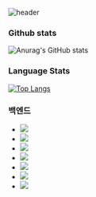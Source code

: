 ![header](https://capsule-render.vercel.app/api?type=Waving&color=gradient&customColorList=10,60,255,200,150&width=100%&height=280&section=header&text=hoyoung's%20GitHub%20Profile&fontSize=55&fontAlignY=40)

<!--
**matHoYoung/matHoYoung** is a ✨ _special_ ✨ repository because its `README.md` (this file) appears on your GitHub profile.

Here are some ideas to get you started:

- 🔭 I’m currently working on ...
- 🌱 I’m currently learning ...
- 👯 I’m looking to collaborate on ...
- 🤔 I’m looking for help with ...
- 💬 Ask me about ...
- 📫 How to reach me: ...
- 😄 Pronouns: ...
- ⚡ Fun fact: ...
-->

### Github stats ###
![Anurag's GitHub stats](https://github-readme-stats.vercel.app/api?username=matHoYoung&show_icons=true&theme=radical)

### Language Stats ###
[![Top Langs](https://github-readme-stats.vercel.app/api/top-langs/?username=matHoYoung&layout=compact)](https://github.com/matHoYoung/github-readme-stats)


### 백엔드
- <img src="https://img.shields.io/badge/Spring-6DB33F?style=flat-square&logo=spring&logoColor=white"/>
- <img src="https://img.shields.io/badge/Spring Boot-6DB33F?style=flat-square&logo=Spring Boot&logoColor=white"/>
- <img src="https://img.shields.io/badge/MySQL-4479A1?style=flat-square&logo=MySQL&logoColor=white"/>
- <img src="https://img.shields.io/badge/Gradle-02303A?style=flat-square&logo=Gradle&logoColor=white"/>
- <img src="https://img.shields.io/badge/Amazon AWS-FF9900?style=flat-square&logo=Amazon AWS&logoColor=white"/>
- <img src="https://img.shields.io/badge/Spring Security-6DB33F?style=flat-square&logo=Spring Security&logoColor=white"/>
- <img src="https://img.shields.io/badge/Amazon S3-569A31?style=flat-square&logo=Amazon S3&logoColor=white"/>
